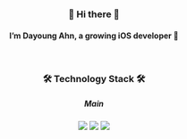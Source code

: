 <h3 align="center"> 👋 Hi there 👋 </h3>
<h4 align="center"> I’m Dayoung Ahn, a growing iOS developer 🌱 </h4>
<br>
<h3 align="center"> 🛠 Technology Stack 🛠 </h3>
<div align="center">
  <h5>Main</h5>
  <img src="https://img.shields.io/badge/Swift-F05138?style=flat-square&logo=Swift&logoColor=white"/></a>
  <img src="https://img.shields.io/badge/iOS-000000?style=flat-square&logo=Apple&logoColor=white"/></a>
  <img src="https://img.shields.io/badge/Firebase-FFCA28?style=flat-square&logo=Firebase&logoColor=white"/></a>
</div>
<br>
<div align="center">
<br>
</div>



<!--
**youngAaaaa/youngAaaaa** is a ✨ _special_ ✨ repository because its `README.md` (this file) appears on your GitHub profile.

Here are some ideas to get you started:

- 🔭 I’m currently working on ...
- 🌱 I’m currently learning ...
- 👯 I’m looking to collaborate on ...
- 🤔 I’m looking for help with ...
- 💬 Ask me about ...
- 📫 How to reach me: ...
- 😄 Pronouns: ...
- ⚡ Fun fact: ...
-->
